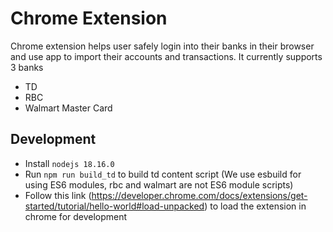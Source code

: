 # Chrome Extension

Chrome extension helps user safely login into their banks in their browser and use app to import their accounts and transactions.
It currently supports 3 banks

- TD
- RBC
- Walmart Master Card

## Development 

- Install `nodejs 18.16.0`
- Run `npm run build_td` to build td content script (We use esbuild for using ES6 modules, rbc and walmart are not ES6 module scripts)
- Follow this link (https://developer.chrome.com/docs/extensions/get-started/tutorial/hello-world#load-unpacked) to load the extension in chrome for development


